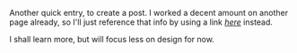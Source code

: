 Another quick entry, to create a post.  I worked a decent amount on another page already, so I'll just reference that info by using a link *[here](https://nkempel.github.io/markdown-portfolio/)* instead.  

I shall learn more, but will focus less on design for now.
